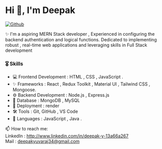 <h1 >Hi 👋, I'm Deepak</h1>

[![Github](https://img.shields.io/github/followers/deepaky13?label=Follow&style=social)](https://github.com/deepaky13)

 ✨ I'm a aspiring MERN Stack developer , Experienced in configuring the backend authentication and logical functions. Dedicated to implementing robust , real-time web applications and leveraging skills in Full Stack development

 ### 🎖️ Skills

- 💻 Frontend Development : HTML , CSS ,  JavaScript .
- ✨ Frameworks :  React , Redux Toolkit , Material UI , Tailwind CSS , Mongoose.
- ⚙️ Backend Development :  Node.js , Express.js
- 💾 Database : MongoDB ,  MySQL
- 📡 Deployment : render
- 🛠️ Tools : Git, GitHub , VS Code
- 📗 Languages : JavaScript , Java .

 📫 How to reach me: <br>
         LinkedIn : http://www.linkedin.com/in/deepak-y-13a66a267 <br>
         Mail :  deepakyuvaraj34@gmail.com





